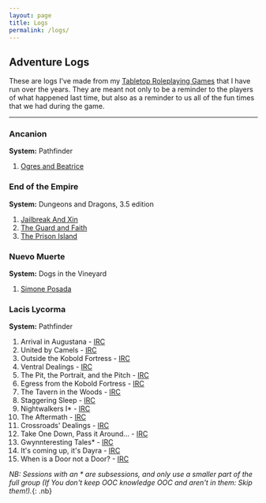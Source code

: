```yaml
---
layout: page
title: Logs
permalink: /logs/
---
```


## Adventure Logs

These are logs I\'ve made from my [Tabletop Roleplaying Games][1] that I
have run over the years. They are meant not only to be a reminder to the
players of what happened last time, but also as a reminder to us all of
the fun times that we had during the game.

* * *

### Ancanion

**System:** Pathfinder

1.  [Ogres and Beatrice](/logs/ancan-001/)


### End of the Empire

**System:** Dungeons and Dragons, 3.5 edition

1.  [Jailbreak And Xin](/logs/eote-001/)
2.  [The Guard and Faith](/logs/eote-002/)
3.  [The Prison Island](/logs/eote-003/)

### Nuevo Muerte

**System:** Dogs in the Vineyard

1.  [Simone Posada](/logs/muert-001/)

### Lacis Lycorma

**System:** Pathfinder



1. Arrival in Augustana - [IRC](/logs/irc-lacis-lycorma-001)
2. United by Camels - [IRC](/logs/irc-lacis-lycorma-002)
3. Outside the Kobold Fortress - [IRC](/logs/irc-lacis-lycorma-003)
4. Ventral Dealings - [IRC](/logs/irc-lacis-lycorma-004)
5. The Pit, the Portrait, and the Pitch - [IRC](/logs/irc-lacis-lycorma-005)
6. Egress from the Kobold Fortress - [IRC](/logs/irc-lacis-lycorma-006)
7. The Tavern in the Woods - [IRC](/logs/irc-lacis-lycorma-007)
8. Staggering Sleep - [IRC](/logs/irc-lacis-lycorma-008)
9. Nightwalkers I* - [IRC](/logs/irc-lacis-lycorma-008-5)
10. The Aftermath -  [IRC](/logs/irc-lacis-lycorma-009)
11. Crossroads' Dealings - [IRC](/logs/irc-lacis-lycorma-010)
12. Take One Down, Pass it Around... - [IRC](/logs/irc-lacis-lycorma-011)
13. Gwynnteresting Tales* - [IRC](/logs/irc-lacis-lycorma-011-5)
14. It's coming up, it's Dayra - [IRC](/logs/irc-lacis-lycorma-012)
15. When is a Door not a Door? - [IRC](/logs/irc-lacis-lycorma-013)

*NB: Sessions with an &#42; are subsessions, and only use a smaller part of the full group (If You don't keep OOC knowledge OOC and aren't in them: Skip them!).*{: .nb}



[1]: http://en.wikipedia.org/wiki/Tabletop_role-playing_game
